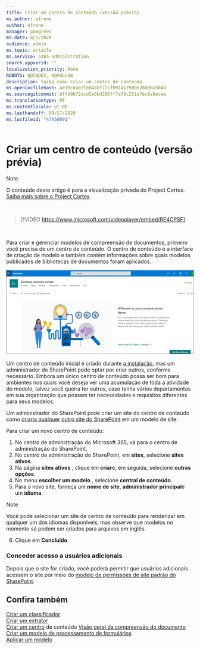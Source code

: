 ```yaml
---
title: Criar um centro de conteúdo (versão prévia)
ms.author: efrene
author: efrene
manager: pamgreen
ms.date: 8/1/2020
audience: admin
ms.topic: article
ms.service: o365-administration
search.appverid: ''
localization_priority: None
ROBOTS: NOINDEX, NOFOLLOW
description: Saiba como criar um centro de conteúdo.
ms.openlocfilehash: ae10cdae2fe84abf72cf09141798b628d88a504a
ms.sourcegitcommit: dffb9b72acd2e0bd286ff7e79c251e7ec6e8ecae
ms.translationtype: MT
ms.contentlocale: pt-BR
ms.lasthandoff: 09/17/2020
ms.locfileid: "47950091"
---
```

# <a name="create-a-content-center-preview"></a>Criar um centro de conteúdo (versão prévia)

> [!Note] 
> O conteúdo deste artigo é para a visualização privada do Project Cortex. [Saiba mais sobre o Project Cortex](https://aka.ms/projectcortex).</br>

</br>

> [!VIDEO https://www.microsoft.com/videoplayer/embed/RE4CPSF]

</br>

Para criar e gerenciar modelos de compreensão de documentos, primeiro você precisa de um centro de conteúdo. O centro de conteúdo é a interface de criação de modelo e também contém informações sobre quais modelos publicados de bibliotecas de documentos foram aplicados.</br>

   ![Selecionar uma biblioteca de documentos](../media/content-understanding/content-center-page.png)</br>

Um centro de conteúdo inicial é criado durante [a instalação](set-up-content-understanding.md), mas um administrador do SharePoint pode optar por criar outros, conforme necessário. Embora um único centro de conteúdo possa ser bom para ambientes nos quais você deseja ver uma acumulação de toda a atividade do modelo, talvez você queira ter outros, caso tenha vários departamentos em sua organização que possam ter necessidades e requisitos diferentes para seus modelos.

Um administrador do SharePoint pode criar um site do centro de conteúdo como [criaria qualquer outro site do SharePoint](https://docs.microsoft.com/sharepoint/create-site-collection) em um modelo de site.

Para criar um novo centro de conteúdo:

1. No centro de administração do Microsoft 365, vá para o centro de administração do SharePoint.
2. No centro de administração do SharePoint, em **sites**, selecione **sites ativos**.
3. Na página **sites ativos** , clique em **criar**e, em seguida, selecione **outras opções**.
4. No menu **escolher um modelo** , selecione **central de conteúdo**.
5. Para o novo site, forneça um **nome de site**, **administrador principal**e um **idioma**.</br>

> [!Note] 
> Você pode selecionar um site de centro de conteúdo para renderizar em qualquer um dos idiomas disponíveis, mas observe que modelos no momento só podem ser criados para arquivos em inglês.</br>

6. Clique em **Concluído**.

### <a name="give-access-to-additional-users"></a>Conceder acesso a usuários adicionais
 
Depois que o site for criado, você poderá permitir que usuários adicionais acessem o site por meio do [modelo de permissões de site padrão do SharePoint](https://docs.microsoft.com/sharepoint/modern-experience-sharing-permissions).





## <a name="see-also"></a>Confira também
[Criar um classificador](create-a-classifier.md)</br>
[Criar um extrator](create-an-extractor.md)</br>
[Criar um centro](create-a-content-center.md) 
 de conteúdo [Visão geral da compreensão do documento](document-understanding-overview.md)</br>
[Criar um modelo de processamento de formulários](create-a-form-processing-model.md)</br>
[Aplicar um modelo](apply-a-model.md)    




